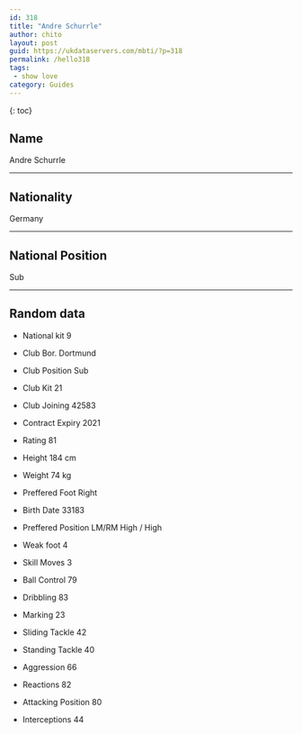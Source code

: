 ```yaml
---
id: 318
title: "Andre Schurrle"
author: chito
layout: post
guid: https://ukdataservers.com/mbti/?p=318
permalink: /hello318
tags:
 - show love
category: Guides
---
```

{: toc}

## Name 
Andre Schurrle 

* * *

## Nationality 
Germany 

* * *

## National Position 
Sub 

* * *

## Random data 

 * National kit 
9 

 * Club 
Bor. Dortmund 

 * Club Position 
Sub 

 * Club Kit 
21 

 * Club Joining 
42583 

 * Contract Expiry 
2021 

 * Rating 
81 

 * Height 
184 cm 

 * Weight 
74 kg 

 * Preffered Foot 
Right 

 * Birth Date 
33183 

 * Preffered Position 
LM/RM High / High 

 * Weak foot 
4 

 * Skill Moves 
3 

 * Ball Control 
79 

 * Dribbling 
83 

 * Marking 
23 

 * Sliding Tackle 
42 

 * Standing Tackle 
40 

 * Aggression 
66 

 * Reactions 
82 

 * Attacking Position 
80 

 * Interceptions 
44
